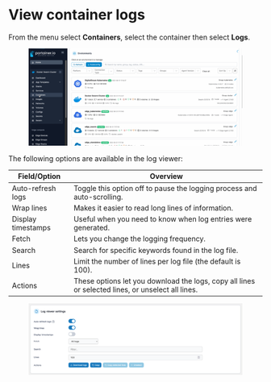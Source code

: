 # View container logs

From the menu select **Containers**, select the container then select **Logs**.

<figure><img src="../../../.gitbook/assets/2.15-docker_containers_container_logs.gif" alt=""><figcaption></figcaption></figure>

The following options are available in the log viewer:

| Field/Option       | Overview                                                                                          |
| ------------------ | ------------------------------------------------------------------------------------------------- |
| Auto-refresh logs  | Toggle this option off to pause the logging process and auto-scrolling.                           |
| Wrap lines         | Makes it easier to read long lines of information.                                                |
| Display timestamps | Useful when you need to know when log entries were generated.                                     |
| Fetch              | Lets you change the logging frequency.                                                            |
| Search             | Search for specific keywords found in the log file.                                               |
| Lines              | Limit the number of lines per log file (the default is 100).                                      |
| Actions            | These options let you download the logs, copy all lines or selected lines, or unselect all lines. |

<figure><img src="../../../.gitbook/assets/2.15-docker_containers_container_log_viewer_settings.png" alt=""><figcaption></figcaption></figure>

